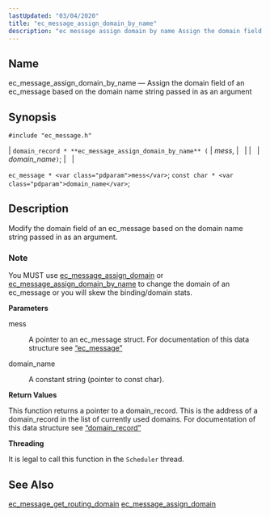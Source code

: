 ```yaml
---
lastUpdated: "03/04/2020"
title: "ec_message_assign_domain_by_name"
description: "ec message assign domain by name Assign the domain field of an ec message based on the domain name string passed in as an argument domain record ec message assign domain by name mess domain name ec message mess const char domain name Modify the domain field of an ec..."
---
```


<a name="apis.ec_message_assign_domain_by_name"></a> 
## Name

ec_message_assign_domain_by_name — Assign the domain field of an ec_message based on the domain name string passed in as an argument

## Synopsis

`#include "ec_message.h"`

| `domain_record * **ec_message_assign_domain_by_name** (` | <var class="pdparam">mess</var>, |   |
|   | <var class="pdparam">domain_name</var>`)`; |   |

`ec_message * <var class="pdparam">mess</var>`;
`const char * <var class="pdparam">domain_name</var>`;<a name="idp55234368"></a> 
## Description

Modify the domain field of an ec_message based on the domain name string passed in as an argument.

### Note

You MUST use [ec_message_assign_domain](/momentum/3/3-api/apis-ec-message-assign-domain) or [ec_message_assign_domain_by_name](/momentum/3/3-api/apis-ec-message-assign-domain-by-name) to change the domain of an ec_message or you will skew the binding/domain stats.

**<a name="idp55237792"></a> Parameters**

<dl class="variablelist">

<dt>mess</dt>

<dd>

A pointer to an ec_message struct. For documentation of this data structure see [“ec_message”](/momentum/3/3-api/structs-ec-message)

</dd>

<dt>domain_name</dt>

<dd>

A constant string (pointer to const char).

</dd>

</dl>

**<a name="idp55243008"></a> Return Values**

This function returns a pointer to a domain_record. This is the address of a domain_record in the list of currently used domains. For documentation of this data structure see [“domain_record”](/momentum/3/3-api/structs-domain-record)

**<a name="idp55244656"></a> Threading**

It is legal to call this function in the `Scheduler` thread.

<a name="idp55246192"></a> 
## See Also

[ec_message_get_routing_domain](/momentum/3/3-api/apis-ec-message-get-routing-domain) [ec_message_assign_domain](/momentum/3/3-api/apis-ec-message-assign-domain)
